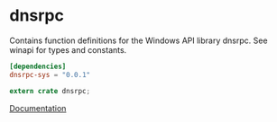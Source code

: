 # dnsrpc #
Contains function definitions for the Windows API library dnsrpc. See winapi for types and constants.

```toml
[dependencies]
dnsrpc-sys = "0.0.1"
```

```rust
extern crate dnsrpc;
```

[Documentation](https://retep998.github.io/doc/dnsrpc/)
